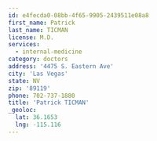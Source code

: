 ```yaml
---
id: e4fecda0-08bb-4f65-9905-2439511e08a8
first_name: Patrick
last_name: TICMAN
license: M.D.
services:
  - internal-medicine
category: doctors
address: '4475 S. Eastern Ave'
city: 'Las Vegas'
state: NV
zip: '89119'
phone: 702-737-1880
title: 'Patrick TICMAN'
_geoloc:
  lat: 36.1653
  lng: -115.116
---
```

